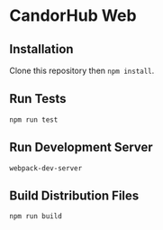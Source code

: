 # CandorHub Web

## Installation

Clone this repository then `npm install`.

## Run Tests

`npm run test`

## Run Development Server

`webpack-dev-server`

## Build Distribution Files

`npm run build`
